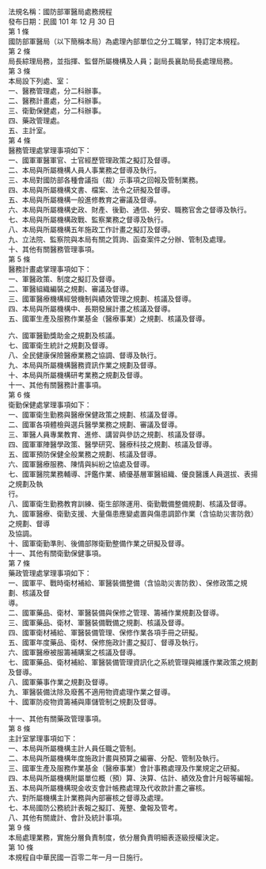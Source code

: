 法規名稱：國防部軍醫局處務規程  
發布日期：民國 101 年 12 月 30 日  
第 1 條  
國防部軍醫局（以下簡稱本局）為處理內部單位之分工職掌，特訂定本規程。  
第 2 條  
局長綜理局務，並指揮、監督所屬機構及人員；副局長襄助局長處理局務。  
第 3 條  
本局設下列處、室：  
一、醫務管理處，分二科辦事。  
二、醫務計畫處，分二科辦事。  
三、衛勤保健處，分二科辦事。  
四、藥政管理處。  
五、主計室。  
第 4 條  
醫務管理處掌理事項如下：  
一、國軍軍醫軍官、士官經歷管理政策之擬訂及督導。  
二、本局與所屬機構人員人事業務之督導及執行。  
三、本局對國防部各種會議指（裁）示事項之回報及管制業務。  
四、本局與所屬機構文書、檔案、法令之研擬及督導。  
五、本局與所屬機構一般進修教育之審議及督導。  
六、本局與所屬機構史政、財產、後勤、通信、勞安、職務官舍之督導及執行。  
七、本局與所屬機構政戰、監察業務之督導及執行。  
八、本局與所屬機構五年施政工作計畫之擬訂及督導。  
九、立法院、監察院與本局有關之質詢、函查案件之分辦、管制及處理。  
十、其他有關醫務管理事項。  
第 5 條  
醫務計畫處掌理事項如下：  
一、軍醫政策、制度之擬訂及督導。  
二、軍醫組織編裝之規劃、審議及督導。  
三、國軍醫療機構經營機制與績效管理之規劃、核議及督導。  
四、本局與所屬機構中、長期發展計畫之核議及督導。  
五、國軍生產及服務作業基金（醫療事業）之規劃、核議及督導。  


六、國軍醫勤獎助金之規劃及核議。  
七、國軍衛生統計之規劃及督導。  
八、全民健康保險醫療業務之協調、督導及執行。  
九、本局與所屬機構醫務資訊作業之規劃及督導。  
十、本局與所屬機構研考業務之規劃及督導。  
十一、其他有關醫務計畫事項。  
第 6 條  
衛勤保健處掌理事項如下：  
一、國軍衛生勤務與醫療保健政策之規劃、核議及督導。  
二、國軍各項體檢與選兵醫學業務之規劃、審議及督導。  
三、軍醫人員專業教育、進修、講習與參訪之規劃、核議及督導。  
四、國軍軍陣醫學政策、醫學研究、醫療科技之規劃、核議及督導。  
五、國軍預防保健全般業務之規劃、核議及督導。  
六、國軍醫療服務、陳情與糾紛之協處及督導。  
七、國軍醫院業務輔導、評鑑作業、績優基層軍醫組織、優良醫護人員選拔、表揚之規劃及執  
行。  
八、國軍衛生勤務教育訓練、衛生部隊運用、衛勤戰備整備規劃、核議及督導。  
九、國軍醫療、衛勤支援、大量傷患應變處置與傷患調節作業（含協助災害防救）之規劃、督導  
及協調。  
十、國軍衛勤準則、後備部隊衛勤整備作業之研擬及督導。  
十一、其他有關衛勤保健事項。  
第 7 條  
藥政管理處掌理事項如下：  
一、國軍平、戰時衛材補給、軍醫裝備整備（含協助災害防救）、保修政策之規劃、核議及督  
導。  
二、國軍藥品、衛材、軍醫裝備與保修之管理、籌補作業規劃及督導。  
三、國軍藥品、衛材、軍醫裝備戰備之規劃、核議及督導。  
四、國軍衛材補給、軍醫裝備管理、保修作業各項手冊之研擬。  
五、國軍年度藥品、衛材、保修施政計畫之擬訂、督導及執行。  
六、國軍醫療被服籌補購案之核議及督導。  
七、國軍藥品、衛材補給、軍醫裝備管理資訊化之系統管理與維護作業政策之規劃及督導。  
八、國軍藥事作業之規劃及督導。  
九、軍醫裝備汰除及廢舊不適用物資處理作業之督導。  
十、國軍防疫物資籌補與庫儲管制之規劃及督導。  


十一、其他有關藥政管理事項。  
第 8 條  
主計室掌理事項如下：  
一、本局與所屬機構主計人員任職之管制。  
二、本局與所屬機構年度施政計畫與預算之編審、分配、管制及執行。  
三、國軍生產及服務作業基金（醫療事業）會計事務處理及作業規定之研擬。  
四、本局與所屬機構附屬單位概（預）算、決算、估計、績效及會計月報等編報。  
五、本局與所屬機構現金收支會計帳務處理及代收款計畫之審核。  
六、對所屬機構主計業務與內部審核之督導及處理。  
七、本局國防公務統計表報之擬訂、蒐整、彙報及管考。  
八、其他有關歲計、會計及統計事項。  
第 9 條  
本局處理業務，實施分層負責制度，依分層負責明細表逐級授權決定。  
第 10 條  
本規程自中華民國一百零二年一月一日施行。  


